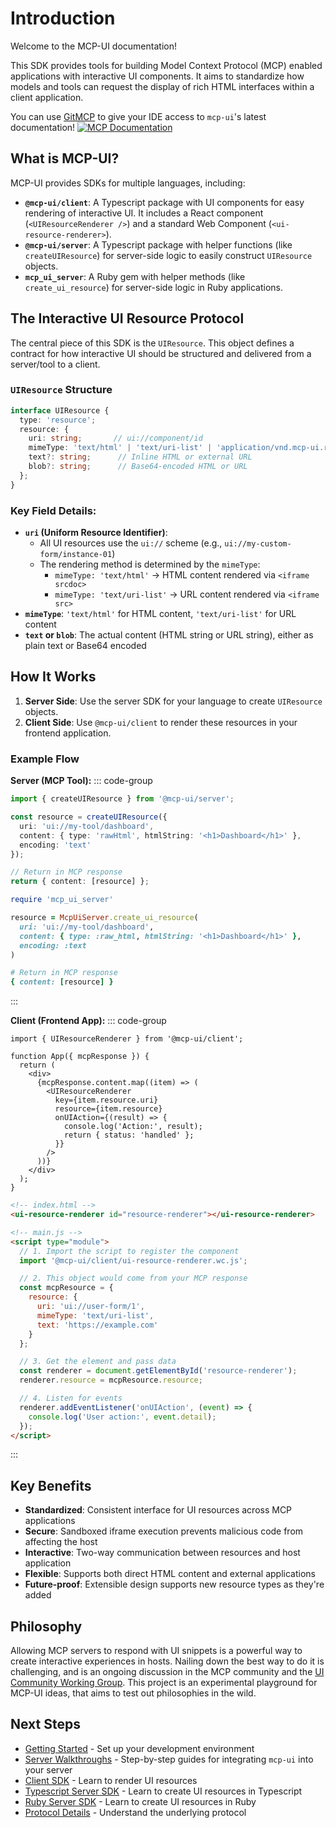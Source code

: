 # Introduction

Welcome to the MCP-UI documentation!

This SDK provides tools for building Model Context Protocol (MCP) enabled applications with interactive UI components. It aims to standardize how models and tools can request the display of rich HTML interfaces within a client application.

You can use [GitMCP](https://gitmcp.io/idosal/mcp-ui) to give your IDE access to `mcp-ui`'s latest documentation! 
<a href="https://gitmcp.io/idosal/mcp-ui"><img src="https://img.shields.io/endpoint?url=https://gitmcp.io/badge/idosal/mcp-ui" alt="MCP Documentation"></a>

## What is MCP-UI?

MCP-UI provides SDKs for multiple languages, including:

- **`@mcp-ui/client`**: A Typescript package with UI components for easy rendering of interactive UI. It includes a React component (`<UIResourceRenderer />`) and a standard Web Component (`<ui-resource-renderer>`).
- **`@mcp-ui/server`**: A Typescript package with helper functions (like `createUIResource`) for server-side logic to easily construct `UIResource` objects.
- **`mcp_ui_server`**: A Ruby gem with helper methods (like `create_ui_resource`) for server-side logic in Ruby applications.

## The Interactive UI Resource Protocol

The central piece of this SDK is the `UIResource`. This object defines a contract for how interactive UI should be structured and delivered from a server/tool to a client.

### `UIResource` Structure

```typescript
interface UIResource {
  type: 'resource';
  resource: {
    uri: string;       // ui://component/id
    mimeType: 'text/html' | 'text/uri-list' | 'application/vnd.mcp-ui.remote-dom'; // text/html for HTML content, text/uri-list for URL content, application/vnd.mcp-ui.remote-dom for remote-dom content (Javascript)
    text?: string;      // Inline HTML or external URL
    blob?: string;      // Base64-encoded HTML or URL
  };
}
```

### Key Field Details:

- **`uri` (Uniform Resource Identifier)**:
  - All UI resources use the `ui://` scheme (e.g., `ui://my-custom-form/instance-01`)
  - The rendering method is determined by the `mimeType`:
    - `mimeType: 'text/html'` → HTML content rendered via `<iframe srcdoc>`
    - `mimeType: 'text/uri-list'` → URL content rendered via `<iframe src>`
- **`mimeType`**: `'text/html'` for HTML content, `'text/uri-list'` for URL content
- **`text` or `blob`**: The actual content (HTML string or URL string), either as plain text or Base64 encoded

## How It Works

1. **Server Side**: Use the server SDK for your language to create `UIResource` objects.
2. **Client Side**: Use `@mcp-ui/client` to render these resources in your frontend application.

### Example Flow

**Server (MCP Tool):**
::: code-group

```typescript [TypeScript]
import { createUIResource } from '@mcp-ui/server';

const resource = createUIResource({
  uri: 'ui://my-tool/dashboard',
  content: { type: 'rawHtml', htmlString: '<h1>Dashboard</h1>' },
  encoding: 'text'
});

// Return in MCP response
return { content: [resource] };
```

```ruby [Ruby]
require 'mcp_ui_server'

resource = McpUiServer.create_ui_resource(
  uri: 'ui://my-tool/dashboard',
  content: { type: :raw_html, htmlString: '<h1>Dashboard</h1>' },
  encoding: :text
)

# Return in MCP response
{ content: [resource] }
```

:::

**Client (Frontend App):**
::: code-group

```tsx [React]
import { UIResourceRenderer } from '@mcp-ui/client';

function App({ mcpResponse }) {
  return (
    <div>
      {mcpResponse.content.map((item) => (
        <UIResourceRenderer
          key={item.resource.uri}
          resource={item.resource}
          onUIAction={(result) => {
            console.log('Action:', result);
            return { status: 'handled' };
          }}
        />
      ))}
    </div>
  );
}
```

```html [Web Component]
<!-- index.html -->
<ui-resource-renderer id="resource-renderer"></ui-resource-renderer>

<!-- main.js -->
<script type="module">
  // 1. Import the script to register the component
  import '@mcp-ui/client/ui-resource-renderer.wc.js';

  // 2. This object would come from your MCP response
  const mcpResource = {
    resource: {
      uri: 'ui://user-form/1',
      mimeType: 'text/uri-list',
      text: 'https://example.com'
    }
  };

  // 3. Get the element and pass data
  const renderer = document.getElementById('resource-renderer');
  renderer.resource = mcpResource.resource;

  // 4. Listen for events
  renderer.addEventListener('onUIAction', (event) => {
    console.log('User action:', event.detail);
  });
</script>
```
:::

## Key Benefits

- **Standardized**: Consistent interface for UI resources across MCP applications
- **Secure**: Sandboxed iframe execution prevents malicious code from affecting the host
- **Interactive**: Two-way communication between resources and host application
- **Flexible**: Supports both direct HTML content and external applications
- **Future-proof**: Extensible design supports new resource types as they're added

## Philosophy

Allowing MCP servers to respond with UI snippets is a powerful way to create interactive experiences in hosts. Nailing down the best way to do it is challenging, and is an ongoing discussion in the MCP community and the [UI Community Working Group](https://github.com/modelcontextprotocol-community/working-groups/issues/35).
This project is an experimental playground for MCP-UI ideas, that aims to test out philosophies in the wild.

## Next Steps

- [Getting Started](./getting-started.md) - Set up your development environment
- [Server Walkthroughs](./server/typescript/walkthrough.md) - Step-by-step guides for integrating `mcp-ui` into your server
- [Client SDK](./client/overview.md) - Learn to render UI resources
- [Typescript Server SDK](./server/typescript/overview.md) - Learn to create UI resources in Typescript
- [Ruby Server SDK](./server/ruby/overview.md) - Learn to create UI resources in Ruby
- [Protocol Details](./protocol-details.md) - Understand the underlying protocol

